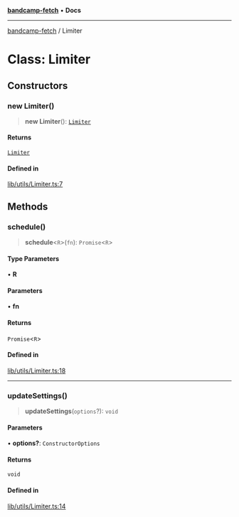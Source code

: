 [**bandcamp-fetch**](../README.md) • **Docs**

***

[bandcamp-fetch](../README.md) / Limiter

# Class: Limiter

## Constructors

### new Limiter()

> **new Limiter**(): [`Limiter`](Limiter.md)

#### Returns

[`Limiter`](Limiter.md)

#### Defined in

[lib/utils/Limiter.ts:7](https://github.com/patrickkfkan/bandcamp-fetch/blob/e4cb82348d4aab387354625a2433077d57362f73/src/lib/utils/Limiter.ts#L7)

## Methods

### schedule()

> **schedule**\<`R`\>(`fn`): `Promise`\<`R`\>

#### Type Parameters

• **R**

#### Parameters

• **fn**

#### Returns

`Promise`\<`R`\>

#### Defined in

[lib/utils/Limiter.ts:18](https://github.com/patrickkfkan/bandcamp-fetch/blob/e4cb82348d4aab387354625a2433077d57362f73/src/lib/utils/Limiter.ts#L18)

***

### updateSettings()

> **updateSettings**(`options`?): `void`

#### Parameters

• **options?**: `ConstructorOptions`

#### Returns

`void`

#### Defined in

[lib/utils/Limiter.ts:14](https://github.com/patrickkfkan/bandcamp-fetch/blob/e4cb82348d4aab387354625a2433077d57362f73/src/lib/utils/Limiter.ts#L14)
